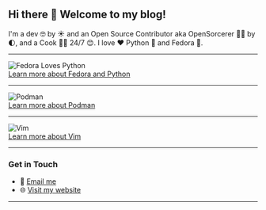 ## Hi there 👋 Welcome to my blog!

I'm a dev 🤓 by ☀️ and an Open Source Contributor aka OpenSorcerer 🧙‍♂️ by 🌓, and a Cook 👨‍🍳 24/7 😊. I love ❤️ Python 🐍 and Fedora 🐧.

---

![Fedora Loves Python](https://fedoralovespython.org/static/img/fedoralovespython.svg)  
[Learn more about Fedora and Python](https://fedoralovespython.org/)

---

![Podman](https://i0.wp.com/blog.podman.io/wp-content/uploads/2023/08/SelkiePodParty.png?fit=592%2C653&ssl=1)  
[Learn more about Podman](https://podman.io/)

---

![Vim](https://preview.redd.it/every-day-i-lived-without-knowing-you-were-wasted-i-love-you-v0-827poea681q81.jpg?auto=webp&s=4583a86797c7ea9c5ed4a62a87ee716a07e27faf)  
[Learn more about Vim](https://www.vim.org)

---

### Get in Touch
- 📧 [Email me](mailto:itskanishkp.py@gmail.com)  
- 🌐 [Visit my website](https://kanishkk.me/)

---
